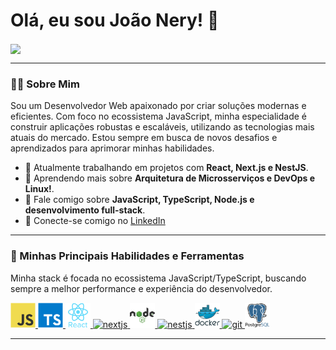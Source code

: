 # Olá, eu sou João Nery! 👋

<p align="left">
  <a href="https://github.com/seus-links">
    <img align="center" src="https://github-readme-stats.vercel.app/api/top-langs/?username=joao-nery&layout=compact&langs_count=8&theme=dracula"/>
  </a>
</p>

---

### 👨‍💻 Sobre Mim

Sou um Desenvolvedor Web apaixonado por criar soluções modernas e eficientes. Com foco no ecossistema JavaScript, minha especialidade é construir aplicações robustas e escaláveis, utilizando as tecnologias mais atuais do mercado. Estou sempre em busca de novos desafios e aprendizados para aprimorar minhas habilidades.

- 🔭 Atualmente trabalhando em projetos com **React, Next.js e NestJS**.
- 🌱 Aprendendo mais sobre **Arquitetura de Microsserviços e DevOps e Linux!**.
- 💬 Fale comigo sobre **JavaScript, TypeScript, Node.js e desenvolvimento full-stack**.
- 🔗 Conecte-se comigo no [LinkedIn](https://www.linkedin.com/in/joão-victor-dutra-nery//)

---

### 🚀 Minhas Principais Habilidades e Ferramentas

Minha stack é focada no ecossistema JavaScript/TypeScript, buscando sempre a melhor performance e experiência do desenvolvedor.

<p align="left">
  <a href="https://developer.mozilla.org/en-US/docs/Web/JavaScript" target="_blank" rel="noreferrer">
    <img src="https://raw.githubusercontent.com/devicons/devicon/master/icons/javascript/javascript-original.svg" alt="javascript" width="40" height="40"/>
  </a>
  
  
  <a href="https://www.typescriptlang.org/" target="_blank" rel="noreferrer">
    <img src="https://raw.githubusercontent.com/devicons/devicon/master/icons/typescript/typescript-original.svg" alt="typescript" width="40" height="40"/>
  </a>

  
  <a href="https://reactjs.org/" target="_blank" rel="noreferrer">
    <img src="https://raw.githubusercontent.com/devicons/devicon/master/icons/react/react-original-wordmark.svg" alt="react" width="40" height="40"/>
  </a>
 
   
  <a href="https://nextjs.org/" target="_blank" rel="noreferrer">
    <img src="https://cdn.worldvectorlogo.com/logos/next-js.svg" alt="nextjs" width="40" height="40"/>
  </a>
 
   
  <a href="https://nodejs.org" target="_blank" rel="noreferrer">
    <img src="https://raw.githubusercontent.com/devicons/devicon/master/icons/nodejs/nodejs-original-wordmark.svg" alt="nodejs" width="40" height="40"/>
  </a>
  
   
  <a href="https://nestjs.com/" target="_blank" rel="noreferrer">
    <img src="https://upload.wikimedia.org/wikipedia/commons/a/a8/NestJS.svg" alt="nestjs" width="40" height="40"/>
  </a>

   
  <a href="https://www.docker.com/" target="_blank" rel="noreferrer">
    <img src="https://raw.githubusercontent.com/devicons/devicon/master/icons/docker/docker-original-wordmark.svg" alt="docker" width="40" height="40"/>
  </a>

   
  <a href="https://git-scm.com/" target="_blank" rel="noreferrer">
    <img src="https://www.vectorlogo.zone/logos/git-scm/git-scm-icon.svg" alt="git" width="40" height="40"/>
  </a>
  
  <a href="https://www.postgresql.org" target="_blank" rel="noreferrer">
    <img src="https://raw.githubusercontent.com/devicons/devicon/master/icons/postgresql/postgresql-original-wordmark.svg" alt="postgresql" width="40" height="40"/>
  </a>
</p>

---
